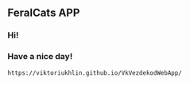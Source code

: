 ## FeralCats APP

###  Hi!
###  Have a nice day!
`https://viktoriukhlin.github.io/VkVezdekodWebApp/`
